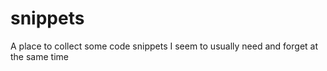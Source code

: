 # snippets
A place to collect some code snippets I seem to usually need and forget at the same time
